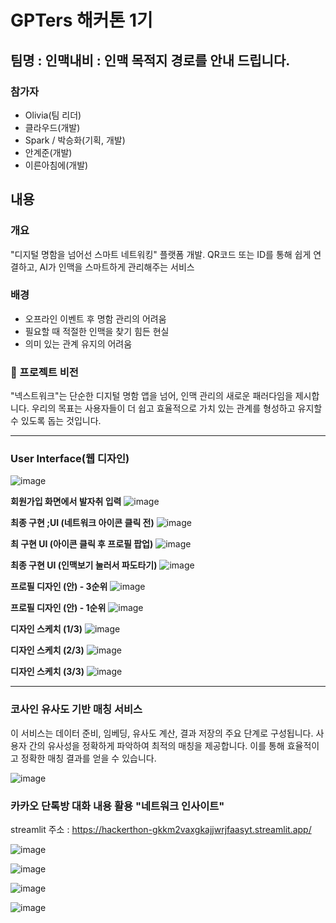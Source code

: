 # GPTers 해커톤 1기

## 팀명 : 인맥내비 : 인맥 목적지 경로를 안내 드립니다.

### 참가자 
- Olivia(팀 리더)
- 클라우드(개발)
- Spark / 박승화(기획, 개발)
- 안계준(개발)
- 이른아침에(개발)


## 내용

### 개요
"디지털 명함을 넘어선 스마트 네트워킹" 플랫폼 개발. QR코드 또는 ID를 통해 쉽게 연결하고, AI가 인맥을 스마트하게 관리해주는 서비스

### 배경
- 오프라인 이벤트 후 명함 관리의 어려움
- 필요할 때 적절한 인맥을 찾기 힘든 현실
- 의미 있는 관계 유지의 어려움

### 🚀 프로젝트 비전
"넥스트워크"는 단순한 디지털 명함 앱을 넘어, 인맥 관리의 새로운 패러다임을 제시합니다. 우리의 목표는 사용자들이 더 쉽고 효율적으로 가치 있는 관계를 형성하고 유지할 수 있도록 돕는 것입니다.


---

### User Interface(웹 디자인)

![image](https://github.com/kwangjuri-dev/hackerthon/assets/155471168/887660f4-8f5d-4b5f-9185-8012eb3f1d2a)


**회원가입 화면에서 발자취 입력**
![image](https://github.com/kwangjuri-dev/hackerthon/assets/155471168/5a8deca7-6d86-4dba-9dac-1eac516b9da6)

**최종 구현 ;UI (네트워크 아이콘 클릭 전)**
![image](https://github.com/kwangjuri-dev/hackerthon/assets/155471168/8f774377-47b2-44ad-80d5-1cddcecaaf40)

**최 구현  UI (아이콘 클릭 후 프로필 팝업)**
![image](https://github.com/kwangjuri-dev/hackerthon/assets/155471168/80c1dae3-9abd-44d6-b7ce-2ea973329094)

**최종 구현 UI (인맥보기 눌러서 파도타기)**
![image](https://github.com/kwangjuri-dev/hackerthon/assets/155471168/5a68e3fb-2358-4814-87ba-1455bdc0daaf)

**프로필 디자인 (안) - 3순위**
![image](https://github.com/kwangjuri-dev/hackerthon/assets/155471168/fb466a7b-eee4-408b-98aa-34658990132d)

**프로필 디자인 (안) - 1순위**
![image](https://github.com/kwangjuri-dev/hackerthon/assets/155471168/8a719df4-e92a-44d6-80c2-4a374ea6793e)

**디자인 스케치 (1/3)**
![image](https://github.com/kwangjuri-dev/hackerthon/assets/155471168/de8cdc11-2367-4db7-8b93-c46fb3a3d908)

**디자인 스케치 (2/3)**
![image](https://github.com/kwangjuri-dev/hackerthon/assets/155471168/4bed15b8-d72a-4594-9554-20da90f7b9dd)

**디자인 스케치 (3/3)**
![image](https://github.com/kwangjuri-dev/hackerthon/assets/155471168/c542b4e9-9865-4a66-97c7-1118858e0dd8)


---

### 코사인 유사도 기반 매칭 서비스
이 서비스는 데이터 준비, 임베딩, 유사도 계산, 결과 저장의 주요 단계로 구성됩니다.
사용자 간의 유사성을 정확하게 파악하여 최적의 매칭을 제공합니다. 이를 통해 효율적이고 정확한 매칭 결과를 얻을 수 있습니다.

![image](https://github.com/kwangjuri-dev/hackerthon/assets/155471168/af3d114d-affb-43e4-80c3-806c6d53ef1e)



### 카카오 단톡방 대화 내용 활용 "네트워크 인사이트"

streamlit 주소 : https://hackerthon-gkkm2vaxgkajjwrjfaasyt.streamlit.app/

![image](https://github.com/kwangjuri-dev/hackerthon/assets/155471168/f9cb3db1-a46b-46d9-a4d3-96b97e26b223)


![image](https://github.com/kwangjuri-dev/hackerthon/assets/155471168/eeb77495-c816-4814-a303-83bf92f4cfd4)

![image](https://github.com/kwangjuri-dev/hackerthon/assets/155471168/4615ca19-a39c-4fec-8c6a-f03a1d42b44c)

![image](https://github.com/kwangjuri-dev/hackerthon/assets/155471168/4d117e2c-d9c1-43cf-8113-17cfcdf1eaab)






